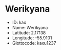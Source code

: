 # Werikyana

* ID: kax 
* Name: Werikyana 
* Latitude: 2.17138 
* Longitude: -55.9101 
* Glottocode: kaxu1237